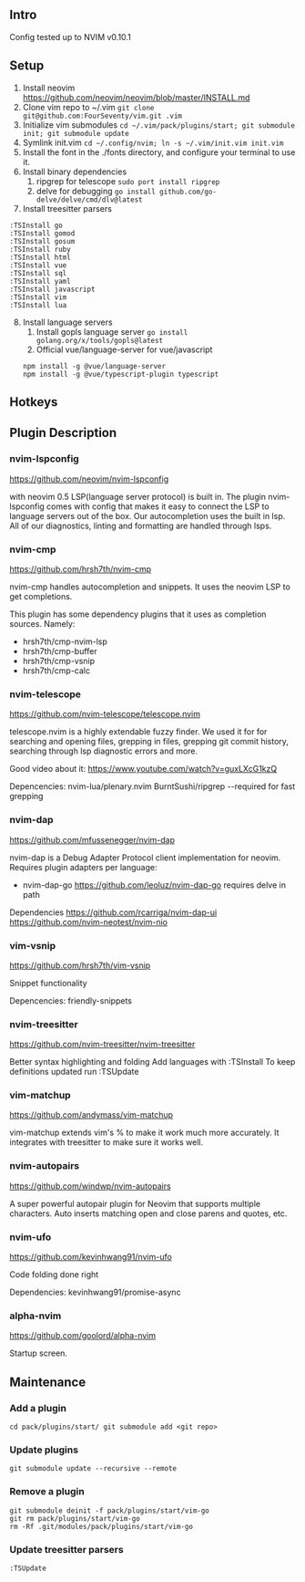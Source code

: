 ## Intro
Config tested up to NVIM v0.10.1


## Setup
1. Install neovim https://github.com/neovim/neovim/blob/master/INSTALL.md
2. Clone vim repo to ~/.vim `git clone git@github.com:FourSeventy/vim.git .vim`
3. Initialize vim submodules `cd ~/.vim/pack/plugins/start; git submodule init; git submodule update`
4. Symlink init.vim `cd ~/.config/nvim; ln -s ~/.vim/init.vim init.vim`
5. Install the font in the ./fonts directory, and configure your terminal to use it.
6. Install binary dependencies
    1. ripgrep for telescope `sudo port install ripgrep`
    2. delve for debugging `go install github.com/go-delve/delve/cmd/dlv@latest`
7. Install treesitter parsers
```
:TSInstall go
:TSInstall gomod
:TSInstall gosum
:TSInstall ruby
:TSInstall html
:TSInstall vue
:TSInstall sql
:TSInstall yaml
:TSInstall javascript
:TSInstall vim
:TSInstall lua
```
8. Install language servers
    1. Install gopls language server `go install golang.org/x/tools/gopls@latest`
    2. Official vue/language-server for vue/javascript 
    ```
    npm install -g @vue/language-server
    npm install -g @vue/typescript-plugin typescript
    ```

## Hotkeys


## Plugin Description

### nvim-lspconfig
https://github.com/neovim/nvim-lspconfig

with neovim 0.5 LSP(language server protocol) is built in. The plugin nvim-lspconfig comes with config that
makes it easy to connect the LSP to language servers out of the box. Our autocompletion uses the built in lsp.
All of our diagnostics, linting and formatting are handled through lsps.

### nvim-cmp
https://github.com/hrsh7th/nvim-cmp

nvim-cmp handles autocompletion and snippets. It uses the neovim LSP to get completions.

This plugin has some dependency plugins that it uses as completion sources. Namely:
* hrsh7th/cmp-nvim-lsp
* hrsh7th/cmp-buffer
* hrsh7th/cmp-vsnip
* hrsh7th/cmp-calc


### nvim-telescope
https://github.com/nvim-telescope/telescope.nvim

telescope.nvim is a highly extendable fuzzy finder. We used it for for searching and opening files, grepping
in files, grepping git commit history, searching through lsp diagnostic errors and more.

Good video about it: https://www.youtube.com/watch?v=guxLXcG1kzQ

Depencencies:
nvim-lua/plenary.nvim
BurntSushi/ripgrep --required for fast grepping

### nvim-dap
https://github.com/mfussenegger/nvim-dap

nvim-dap is a Debug Adapter Protocol client implementation for neovim. Requires plugin adapters per language:
* nvim-dap-go https://github.com/leoluz/nvim-dap-go requires delve in path

Dependencies
https://github.com/rcarriga/nvim-dap-ui
https://github.com/nvim-neotest/nvim-nio


### vim-vsnip
https://github.com/hrsh7th/vim-vsnip

Snippet functionality

Depencencies: 
friendly-snippets

### nvim-treesitter
https://github.com/nvim-treesitter/nvim-treesitter

Better syntax highlighting and folding
Add languages with :TSInstall
To keep definitions updated run :TSUpdate

### vim-matchup
https://github.com/andymass/vim-matchup

vim-matchup extends vim's % to make it work much more accurately. It integrates with
treesitter to make sure it works well.


### nvim-autopairs
https://github.com/windwp/nvim-autopairs

A super powerful autopair plugin for Neovim that supports multiple characters.
Auto inserts matching open and close parens and quotes, etc.

### nvim-ufo
https://github.com/kevinhwang91/nvim-ufo

Code folding done right

Dependencies:
kevinhwang91/promise-async

### alpha-nvim
https://github.com/goolord/alpha-nvim

Startup screen.


## Maintenance

### Add a plugin
`
cd pack/plugins/start/
git submodule add <git repo>
`

### Update plugins
`git submodule update --recursive --remote`


### Remove a plugin
```
git submodule deinit -f pack/plugins/start/vim-go
git rm pack/plugins/start/vim-go
rm -Rf .git/modules/pack/plugins/start/vim-go
```


### Update treesitter parsers
```
:TSUpdate
```
